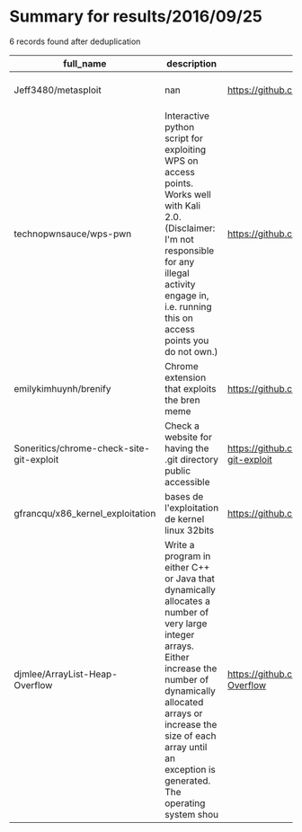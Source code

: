 
# Summary for results/2016/09/25
    
6 records found after deduplication

| full_name | description | html_url | matched_list | matched_count | pushed_at | size | stargazers_count | language | forks_count | vul_ids |
|------------------------------------------|------------------------------------------------------------------------------------------------------------------------------------------------------------------------------------------------------------------------------------------------------------------|-------------------------------------------------------------|----------------------------------|-----------------|---------------------------|--------|--------------------|------------|---------------|-----------|
| Jeff3480/metasploit | nan | https://github.com/Jeff3480/metasploit | ['metasploit module OR payload'] | 1 | 2016-09-25 07:44:26+00:00 | 5 | 0 | nan | 1 | [] |
| technopwnsauce/wps-pwn | Interactive python script for exploiting WPS on access points. Works well with Kali 2.0. (Disclaimer: I'm not responsible for any illegal activity engage in, i.e. running this on access points you do not own.) | https://github.com/technopwnsauce/wps-pwn | ['exploit'] | 1 | 2016-09-25 03:12:47+00:00 | 4 | 10 | Python | 1 | [] |
| emilykimhuynh/brenify | Chrome extension that exploits the bren meme | https://github.com/emilykimhuynh/brenify | ['exploit'] | 1 | 2016-09-25 19:25:21+00:00 | 18 | 2 | JavaScript | 4 | [] |
| Soneritics/chrome-check-site-git-exploit | Check a website for having the .git directory public accessible | https://github.com/Soneritics/chrome-check-site-git-exploit | ['exploit'] | 1 | 2016-09-25 11:22:24+00:00 | 51 | 2 | JavaScript | 0 | [] |
| gfrancqu/x86_kernel_exploitation | bases de l'exploitation de kernel linux 32bits | https://github.com/gfrancqu/x86_kernel_exploitation | ['exploit'] | 1 | 2016-09-25 11:38:19+00:00 | 6916 | 0 | Batchfile | 2 | [] |
| djmlee/ArrayList-Heap-Overflow | Write a program in either C++ or Java that dynamically allocates a number of very large integer arrays. Either increase the number of dynamically allocated arrays or increase the size of each array until an exception is generated. The operating system shou | https://github.com/djmlee/ArrayList-Heap-Overflow | ['exploit', 'heap overflow'] | 2 | 2016-09-25 22:41:00+00:00 | 1 | 2 | Java | 0 | [] |
